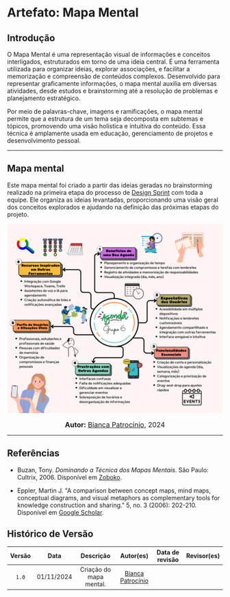 # Artefato: Mapa Mental

## Introdução

O Mapa Mental é uma representação visual de informações e conceitos interligados, estruturados em torno de uma ideia central. É uma ferramenta utilizada para organizar ideias, explorar associações, e facilitar a memorização e compreensão de conteúdos complexos. Desenvolvido para representar graficamente informações, o mapa mental auxilia em diversas atividades, desde estudos e brainstorming até a resolução de problemas e planejamento estratégico.

Por meio de palavras-chave, imagens e ramificações, o mapa mental permite que a estrutura de um tema seja decomposta em subtemas e tópicos, promovendo uma visão holística e intuitiva do conteúdo. Essa técnica é amplamente usada em educação, gerenciamento de projetos e desenvolvimento pessoal.

---

## Mapa mental

Este mapa mental foi criado a partir das ideias geradas no brainstorming realizado na primeira etapa do processo de [Design Sprint](docs/Base/1.1.DesignSprint.md) com toda a equipe. Ele organiza as ideias levantadas, proporcionando uma visão geral dos conceitos explorados e ajudando na definição das próximas etapas do projeto.

![Mapa Mental](MapaMental.png)

<font size="3"><p style="text-align: center"><b>Autor:</b>  [Bianca Patrocínio](https://github.com/BiancaPatrocinio7), 2024</p></font>

---
## Referências

- Buzan, Tony. *Dominando a Técnica dos Mapas Mentais*. São Paulo: Cultrix, 2006. Disponível em [Zoboko](https://zoboko.com/book/6onm8w0q/dominando-a-tecnica-dos-mapas-mentais).

- Eppler, Martin J. "A comparison between concept maps, mind maps, conceptual diagrams, and visual metaphors as complementary tools for knowledge construction and sharing." 5, no. 3 (2006): 202-210. Disponível em [Google Scholar](https://scholar.google.com/).





## Histórico de Versão
| Versão | Data | Descrição | Autor(es) | Data de revisão | Revisor(es) |
| :-: | :-: | :-: | :-: | :-: | :-: |
| `1.0` | 01/11/2024  | Criação do mapa mental. | [Bianca Patrocínio](https://github.com/BiancaPatrocinio7) |  |  |

